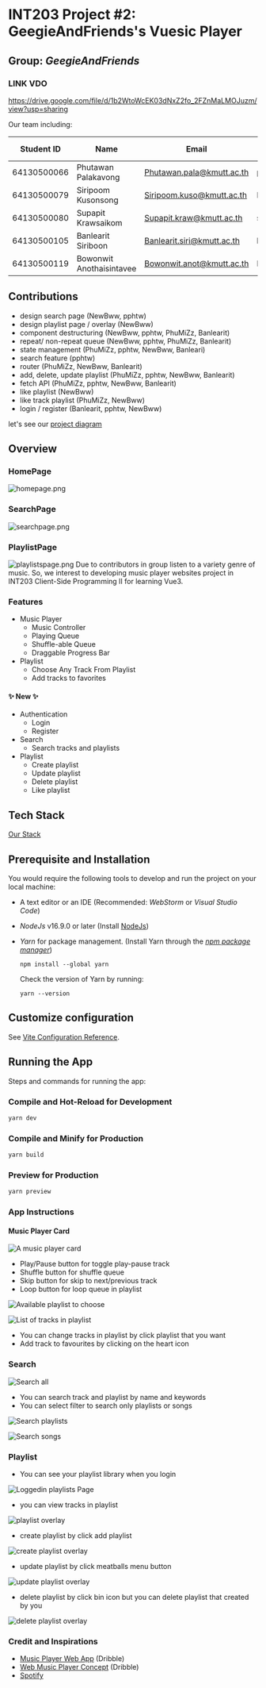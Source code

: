 # INT203 Project #2: GeegieAndFriends's Vuesic Player
## Group: _GeegieAndFriends_

### LINK VDO
https://drive.google.com/file/d/1b2WtoWcEK03dNxZ2fo_2FZnMaLMOJuzm/view?usp=sharing

Our team including:

| Student ID  | Name                     | Email                      | Github Username | Contributions (%) |
|-------------|--------------------------|----------------------------|-----------------|-------------------|
| 64130500066 | Phutawan Palakavong      | Phutawan.pala@kmutt.ac.th  | pphtw           | 25                |
| 64130500079 | Siripoom Kusonsong       | Siripoom.kuso@kmutt.ac.th  | PhuMiZz         | 25                |
| 64130500080 | Supapit Krawsaikom       | Supapit.kraw@kmutt.ac.th   | supapitploy     | 0                 |
| 64130500105 | Banlearit Siriboon       | Banlearit.siri@kmutt.ac.th | banlearit       | 25                |
| 64130500119 | Bowonwit Anothaisintavee | Bowonwit.anot@kmutt.ac.th  | NewBww          | 25                |

## Contributions
- design search page (NewBww, pphtw)
- design playlist page / overlay (NewBww)
- component destructuring (NewBww, pphtw, PhuMiZz, Banlearit)
- repeat/ non-repeat queue (NewBww, pphtw, PhuMiZz, Banlearit)
- state management (PhuMiZz, pphtw, NewBww, Banleari)
- search feature (pphtw)
- router (PhuMiZz, NewBww, Banlearit)
- add, delete, update playlist (PhuMiZz, pphtw, NewBww, Banlearit)
- fetch API (PhuMiZz, pphtw, NewBww, Banlearit)
- like playlist (NewBww)
- like track playlist (PhuMiZz, NewBww)
- login / register (Banlearit, pphtw, NewBww)

let's see our [project diagram](https://www.figma.com/file/dDtTS5QqIBKJpVSpNJ7xoc/Project-Board?node-id=0%3A1&t=OczlRe7O1ZBPnBGJ-1)

## Overview
### HomePage
![homepage.png](docs/img/homepage.png)
### SearchPage
![searchpage.png](docs/img/searchpage.png)
### PlaylistPage
![playlistspage.png](docs/img/playlistspage.png)
Due to contributors in group listen to a variety genre of music. So, we interest to developing music player  websites project in INT203 Client-Side Programming II for learning Vue3.


### Features

- Music Player
  - Music Controller
  - Playing Queue
  - Shuffle-able Queue
  - Draggable Progress Bar
- Playlist
  - Choose Any Track From Playlist
  - Add tracks to favorites
  
#### :sparkles: New :sparkles:
- Authentication 
  - Login
  - Register
- Search
  - Search tracks and playlists 
- Playlist
  - Create playlist 
  - Update playlist 
  - Delete playlist 
  - Like playlist


  
## Tech Stack

[Our Stack](https://stackshare.io/newbww/project1-sec-2-geegie-and-friends)

## Prerequisite and Installation
You would require the following tools to develop and run the project on your local machine:

- A text editor or an IDE (Recommended: _WebStorm_ or _Visual Studio Code_)
- _NodeJs_ v16.9.0 or later (Install [NodeJs](https://nodejs.org/en/download/))
- _Yarn_ for package management. (Install Yarn through the [_npm package manager_](http://npmjs.org/))

  ```
  npm install --global yarn
  ```

  Check the version of Yarn by running:

  ```
  yarn --version
  ```


## Customize configuration

See [Vite Configuration Reference](https://vitejs.dev/config/).

## Running the App

Steps and commands for running the app:

### Compile and Hot-Reload for Development

```sh
yarn dev
```

### Compile and Minify for Production

```sh
yarn build
```

### Preview for Production

```sh
yarn preview
```

### App Instructions

#### Music Player Card

![A music player card](docs/img/music-player-card.png "Music Player Card")

- Play/Pause button for toggle play-pause track
- Shuffle button for shuffle queue
- Skip button for skip to next/previous track
- Loop button for loop queue in playlist

![Available playlist to choose](docs/img/pinned-playlists.png "Playlists")

![List of tracks in playlist](docs/img/playlist-tracks.png "Playlist Tracks")
- You can change tracks in playlist by click playlist that you want
- Add track to favourites by clicking on the heart icon

### Search
![Search all](docs/img/searchpage-all.png "Search All")
- You can search track and playlist by name and keywords
- You can select filter to search only playlists or songs

![Search playlists](docs/img/searchpage-playlists.png "Search playlists")

![Search songs](docs/img/searchpage-songs.png "Search songs")

### Playlist

- You can see your playlist library when you login

![Loggedin playlists Page](docs/img/playlistpage-loggedin.png "playlist page when loggedin")

- you can view tracks in playlist

![playlist overlay](docs/img/playlist-overlay.png "playlist page when loggedin")

- create playlist by click add playlist

![create playlist overlay](docs/img/playlist-create.png "playlist overlay create")

- update playlist by click meatballs menu button

![update playlist overlay](docs/img/playlist-update.png "playlist overlay update")

- delete playlist by click bin icon but you can delete playlist that created by you

![delete playlist overlay](docs/img/playlist-delete.png "playlist overlay delete")

### Credit and Inspirations

- [Music Player Web App](https://dribbble.com/shots/18946599-Music-Player-Web-App) (Dribble)
- [Web Music Player Concept](https://dribbble.com/shots/19753283-Web-Music-Player-Concept) (Dribble)
- [Spotify](https://www.spotify.com/)

